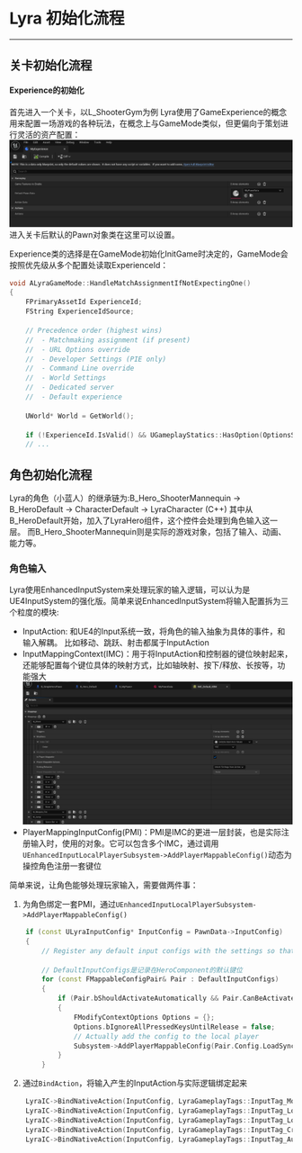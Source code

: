 # Lyra 初始化流程
***

## 关卡初始化流程

#### Experience的初始化
首先进入一个关卡，以L_ShooterGym为例
Lyra使用了GameExperience的概念用来配置一场游戏的各种玩法，在概念上与GameMode类似，但更偏向于策划进行灵活的资产配置：
![](./Image/2025-07-26-15-01-28.png)
进入关卡后默认的Pawn对象类在这里可以设置。

Experience类的选择是在GameMode初始化InitGame时决定的，GameMode会按照优先级从多个配置处读取ExperienceId：
```cpp
void ALyraGameMode::HandleMatchAssignmentIfNotExpectingOne()
{
	FPrimaryAssetId ExperienceId;
	FString ExperienceIdSource;

	// Precedence order (highest wins)
	//  - Matchmaking assignment (if present)
	//  - URL Options override
	//  - Developer Settings (PIE only)
	//  - Command Line override
	//  - World Settings
	//  - Dedicated server
	//  - Default experience

	UWorld* World = GetWorld();

	if (!ExperienceId.IsValid() && UGameplayStatics::HasOption(OptionsString, TEXT("Experience")))
    // ...
```


## 角色初始化流程
Lyra的角色（小蓝人）的继承链为:B_Hero_ShooterMannequin -> B_HeroDefault -> CharacterDefault -> LyraCharacter (C++)
其中从B_HeroDefault开始，加入了LyraHero组件，这个控件会处理到角色输入这一层。 而B_Hero_ShooterMannequin则是实际的游戏对象，包括了输入、动画、能力等。


### 角色输入
Lyra使用EnhancedInputSystem来处理玩家的输入逻辑，可以认为是UE4InputSystem的强化版。简单来说EnhancedInputSystem将输入配置拆为三个粒度的模块:
- InputAction: 和UE4的Input系统一致，将角色的输入抽象为具体的事件，和输入解耦。 比如移动、跳跃、射击都属于InputAction
- InputMappingContext(IMC)：用于将InputAction和控制器的键位映射起来，还能够配置每个键位具体的映射方式，比如轴映射、按下/释放、长按等，功能强大
![](./Image/2025-07-26-22-57-20.png)
- PlayerMappingInputConfig(PMI)：PMI是IMC的更进一层封装，也是实际注册输入时，使用的对象。它可以包含多个IMC，通过调用`UEnhancedInputLocalPlayerSubsystem->AddPlayerMappableConfig()`动态为操控角色注册一套键位

简单来说，让角色能够处理玩家输入，需要做两件事：
1. 为角色绑定一套PMI，通过`UEnhancedInputLocalPlayerSubsystem->AddPlayerMappableConfig()`
```cpp
	if (const ULyraInputConfig* InputConfig = PawnData->InputConfig)
	{
		// Register any default input configs with the settings so that they will be applied to the player during AddInputMappings

		// DefaultInputConfigs是记录在HeroComponent的默认键位
		for (const FMappableConfigPair& Pair : DefaultInputConfigs)
		{
			if (Pair.bShouldActivateAutomatically && Pair.CanBeActivated())
			{
				FModifyContextOptions Options = {};
				Options.bIgnoreAllPressedKeysUntilRelease = false;
				// Actually add the config to the local player							
				Subsystem->AddPlayerMappableConfig(Pair.Config.LoadSynchronous(), Options);	
			}
		}
```

2. 通过`BindAction`，将输入产生的InputAction与实际逻辑绑定起来
```cpp
	LyraIC->BindNativeAction(InputConfig, LyraGameplayTags::InputTag_Move, ETriggerEvent::Triggered, this, &ThisClass::Input_Move, /*bLogIfNotFound=*/ false);
	LyraIC->BindNativeAction(InputConfig, LyraGameplayTags::InputTag_Look_Mouse, ETriggerEvent::Triggered, this, &ThisClass::Input_LookMouse, /*bLogIfNotFound=*/ false);
	LyraIC->BindNativeAction(InputConfig, LyraGameplayTags::InputTag_Look_Stick, ETriggerEvent::Triggered, this, &ThisClass::Input_LookStick, /*bLogIfNotFound=*/ false);
	LyraIC->BindNativeAction(InputConfig, LyraGameplayTags::InputTag_Crouch, ETriggerEvent::Triggered, this, &ThisClass::Input_Crouch, /*bLogIfNotFound=*/ false);
	LyraIC->BindNativeAction(InputConfig, LyraGameplayTags::InputTag_AutoRun, ETriggerEvent::Triggered, this, &ThisClass::Input_AutoRun, /*bLogIfNotFound=*/ false);
```